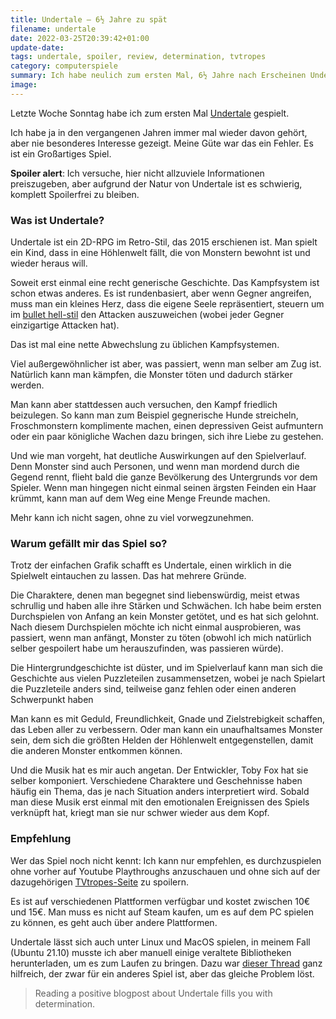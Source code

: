 ```yaml
---
title: Undertale — 6½ Jahre zu spät
filename: undertale
date: 2022-03-25T20:39:42+01:00
update-date:
tags: undertale, spoiler, review, determination, tvtropes
category: computerspiele
summary: Ich habe neulich zum ersten Mal, 6½ Jahre nach Erscheinen Undertale gespielt. Ich bin begeistert.
image:
---
```


Letzte Woche Sonntag habe ich zum ersten Mal [Undertale](https://undertale.com/) gespielt.

Ich habe ja in den vergangenen Jahren immer mal wieder davon gehört, aber nie besonderes Interesse gezeigt. Meine Güte war das ein Fehler. Es ist ein Großartiges Spiel.

**Spoiler alert**: Ich versuche, hier nicht allzuviele Informationen preiszugeben, aber aufgrund der Natur von Undertale ist es schwierig, komplett Spoilerfrei zu bleiben.

### Was ist Undertale?

Undertale ist ein 2D-RPG im Retro-Stil, das 2015 erschienen ist. Man spielt ein Kind, dass in eine Höhlenwelt fällt, die von Monstern bewohnt ist und wieder heraus will.

Soweit erst einmal eine recht generische Geschichte. Das Kampfsystem ist schon etwas anderes. Es ist rundenbasiert, aber wenn Gegner angreifen, muss man ein kleines Herz, dass die eigene Seele repräsentiert, steuern um im [bullet hell-stil](https://tvtropes.org/pmwiki/pmwiki.php/Main/BulletHell) den Attacken auszuweichen (wobei jeder Gegner einzigartige Attacken hat).

Das ist mal eine nette Abwechslung zu üblichen Kampfsystemen.

Viel außergewöhnlicher ist aber, was passiert, wenn man selber am Zug ist. Natürlich kann man kämpfen, die Monster töten und dadurch stärker werden.

Man kann aber stattdessen auch versuchen, den Kampf friedlich beizulegen. So kann man zum Beispiel gegnerische Hunde streicheln, Froschmonstern komplimente machen, einen depressiven Geist aufmuntern oder ein paar königliche Wachen dazu bringen, sich ihre Liebe zu gestehen.

Und wie man vorgeht, hat deutliche Auswirkungen auf den Spielverlauf. Denn Monster sind auch Personen, und wenn man mordend durch die Gegend rennt, flieht bald die ganze Bevölkerung des Untergrunds vor dem Spieler. Wenn man hingegen nicht einmal seinen ärgsten Feinden ein Haar krümmt, kann man auf dem Weg eine Menge Freunde machen.

Mehr kann ich nicht sagen, ohne zu viel vorwegzunehmen.

### Warum gefällt mir das Spiel so?

Trotz der einfachen Grafik schafft es Undertale, einen wirklich in die Spielwelt eintauchen zu lassen. Das hat mehrere Gründe.

Die Charaktere, denen man begegnet sind liebenswürdig, meist etwas schrullig und haben alle ihre Stärken und Schwächen. Ich habe beim ersten Durchspielen von Anfang an kein Monster getötet, und es hat sich gelohnt. Nach diesem Durchspielen möchte ich nicht einmal ausprobieren, was passiert, wenn man anfängt, Monster zu töten (obwohl ich mich natürlich selber gespoilert habe um herauszufinden, was passieren würde).

Die Hintergrundgeschichte ist düster, und im Spielverlauf kann man sich die Geschichte aus vielen Puzzleteilen zusammensetzen, wobei je nach Spielart die Puzzleteile anders sind, teilweise ganz fehlen oder einen anderen Schwerpunkt haben

Man kann es mit Geduld, Freundlichkeit, Gnade und Zielstrebigkeit schaffen, das Leben aller zu verbessern. Oder man kann ein unaufhaltsames Monster sein, dem sich die größten Helden der Höhlenwelt entgegenstellen, damit die anderen Monster entkommen können.

Und die Musik hat es mir auch angetan. Der Entwickler, Toby Fox hat sie selber komponiert. Verschiedene Charaktere und Geschehnisse haben häufig ein Thema, das je nach Situation anders interpretiert wird. Sobald man diese Musik erst einmal mit den emotionalen Ereignissen des Spiels verknüpft hat, kriegt man sie nur schwer wieder aus dem Kopf.

### Empfehlung

Wer das Spiel noch nicht kennt: Ich kann nur empfehlen, es durchzuspielen ohne vorher auf Youtube Playthroughs anzuschauen und ohne sich auf der dazugehörigen [TVtropes-Seite](https://tvtropes.org/pmwiki/pmwiki.php/VideoGame/Undertale) zu spoilern.

Es ist auf verschiedenen Plattformen verfügbar und kostet zwischen 10€ und 15€. Man muss es nicht auf Steam kaufen, um es auf dem PC spielen zu können, es geht auch über andere Plattformen.

Undertale lässt sich auch unter Linux und MacOS spielen, in meinem Fall (Ubuntu 21.10) musste ich aber manuell einige veraltete Bibliotheken herunterladen, um es zum Laufen zu bringen. Dazu war [dieser Thread](https://www.gog.com/forum/mable_the_wood/libcryptoso100_not_found_on_ubuntu) ganz hilfreich, der zwar für ein anderes Spiel ist, aber das gleiche Problem löst.

> Reading a positive blogpost about Undertale fills you with determination.
